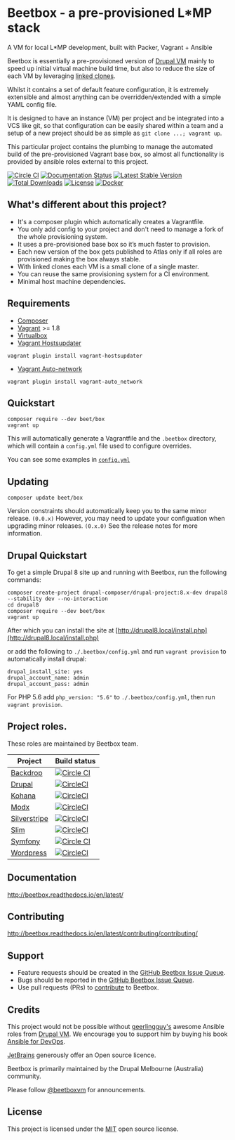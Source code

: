 # Beetbox - a pre-provisioned L*MP stack

A VM for local L*MP development, built with Packer, Vagrant + Ansible

Beetbox is essentially a pre-provisioned version of [Drupal VM](http://www.drupalvm.com/) mainly to speed up initial virtual machine build time, but also to reduce the size of each VM by leveraging [linked clones](https://www.hashicorp.com/blog/vagrant-1-8.html).

Whilst it contains a set of default feature configuration, it is extremely extensible and almost anything can be overridden/extended with a simple YAML config file.

It is designed to have an instance (VM) per project and be integrated into a VCS like git, so that configuration can be easily shared within a team and a setup of a new project should be as simple as `git clone ...; vagrant up`.

This particular project contains the plumbing to manage the automated build of the pre-provisioned Vagrant base box, so almost all functionality is provided by ansible roles external to this project.

[![Circle CI](https://circleci.com/gh/beetboxvm/beetbox.svg?style=shield)](https://circleci.com/gh/beetboxvm/beetbox) [![Documentation Status](https://readthedocs.org/projects/beetbox/badge/?version=stable)](http://beetbox.readthedocs.org/en/stable/?badge=stable)
[![Latest Stable Version](https://poser.pugx.org/beet/box/v/stable)](https://packagist.org/packages/beet/box)
[![Total Downloads](https://poser.pugx.org/beet/box/downloads)](https://packagist.org/packages/beet/box)
[![License](https://poser.pugx.org/beet/box/license)](https://packagist.org/packages/beet/box)
[![Docker](https://img.shields.io/docker/build/beet/box.svg)](https://hub.docker.com/r/beet/box/builds/)

## What's different about this project?

* It's a composer plugin which automatically creates a Vagrantfile.
* You only add config to your project and don't need to manage a fork of the whole provisioning system.
* It uses a pre-provisioned base box so it’s much faster to provision.
* Each new version of the box gets published to Atlas only if all roles are provisioned making the box always stable.
* With linked clones each VM is a small clone of a single master.
* You can reuse the same provisioning system for a CI environment.
* Minimal host machine dependencies.

## Requirements

* [Composer](https://getcomposer.org/download/)
* [Vagrant](https://www.vagrantup.com/) >= 1.8
* [Virtualbox](https://www.virtualbox.org/)
* [Vagrant Hostsupdater](https://github.com/cogitatio/vagrant-hostsupdater)
```
vagrant plugin install vagrant-hostsupdater
```
* [Vagrant Auto-network](https://github.com/oscar-stack/vagrant-auto_network)
```
vagrant plugin install vagrant-auto_network
```

## Quickstart

```
composer require --dev beet/box
vagrant up
```

This will automatically generate a Vagrantfile and the `.beetbox` directory, which will contain a `config.yml` file used to configure overrides.

You can see some examples in [`config.yml`](https://github.com/beetboxvm/beetbox/blob/master/.beetbox/config.yml)

## Updating

```
composer update beet/box
```

Version constraints should automatically keep you to the same minor release. `(0.0.x)`
However, you may need to update your configuation when upgrading minor releases. `(0.x.0)`
See the release notes for more information.

## Drupal Quickstart

To get a simple Drupal 8 site up and running with Beetbox, run the following commands:

```
composer create-project drupal-composer/drupal-project:8.x-dev drupal8 --stability dev --no-interaction
cd drupal8
composer require --dev beet/box
vagrant up
```

After which you can install the site at [http://drupal8.local/install.php](http://drupal8.local/install.php)

or add the following to `./.beetbox/config.yml` and run `vagrant provision` to automatically install drupal:

```
drupal_install_site: yes
drupal_account_name: admin
drupal_account_pass: admin
```

For PHP 5.6 add `php_version: "5.6"` to `./.beetbox/config.yml`, then run `vagrant provision`.

## Project roles.

These roles are maintained by Beetbox team.

| Project | Build status |
| --- | --- |
| [Backdrop](https://github.com/beetboxvm/ansible-role-beetbox-backdrop) | [![Circle CI](https://circleci.com/gh/beetboxvm/ansible-role-beetbox-backdrop.svg?style=shield)](https://circleci.com/gh/beetboxvm/ansible-role-beetbox-backdrop) |
| [Drupal](https://github.com/beetboxvm/ansible-role-beetbox-drupal) | [![CircleCI](https://circleci.com/gh/beetboxvm/ansible-role-beetbox-drupal.svg?style=shield)](https://circleci.com/gh/beetboxvm/ansible-role-beetbox-drupal) |
| [Kohana](https://github.com/beetboxvm/ansible-role-beetbox-kohana) | [![CircleCI](https://circleci.com/gh/beetboxvm/ansible-role-beetbox-kohana.svg?style=shield)](https://circleci.com/gh/beetboxvm/ansible-role-beetbox-kohana) |
| [Modx](https://github.com/beetboxvm/ansible-role-beetbox-modx) | [![CircleCI](https://circleci.com/gh/beetboxvm/ansible-role-beetbox-modx.svg?style=shield)](https://circleci.com/gh/beetboxvm/ansible-role-beetbox-modx) |
| [Silverstripe](https://github.com/beetboxvm/ansible-role-beetbox-silverstripe) | [![CircleCI](https://circleci.com/gh/beetboxvm/ansible-role-beetbox-silverstripe.svg?style=shield)](https://circleci.com/gh/beetboxvm/ansible-role-beetbox-silverstripe) |
| [Slim](https://github.com/beetboxvm/ansible-role-beetbox-slim) | [![CircleCI](https://circleci.com/gh/beetboxvm/ansible-role-beetbox-slim.svg?style=shield)](https://circleci.com/gh/beetboxvm/ansible-role-beetbox-slim) |
| [Symfony](https://github.com/beetboxvm/ansible-role-beetbox-symfony) | [![Circle CI](https://circleci.com/gh/beetboxvm/ansible-role-beetbox-symfony.svg?style=shield)](https://circleci.com/gh/beetboxvm/ansible-role-beetbox-symfony) |
| [Wordpress](https://github.com/beetboxvm/ansible-role-beetbox-wordpress) | [![CircleCI](https://circleci.com/gh/beetboxvm/ansible-role-beetbox-wordpress.svg?style=shield)](https://circleci.com/gh/beetboxvm/ansible-role-beetbox-wordpress) |

## Documentation

http://beetbox.readthedocs.io/en/latest/

## Contributing

http://beetbox.readthedocs.io/en/latest/contributing/contributing/

## Support

* Feature requests should be created in the [GitHub Beetbox Issue Queue](https://github.com/beetboxvm/beetbox/issues).
* Bugs should be reported in the [GitHub Beetbox Issue Queue](https://github.com/beetboxvm/beetbox/issues).
* Use pull requests (PRs) to [contribute](http://beetbox.readthedocs.io/en/latest/contributing/contributing/) to Beetbox.

## Credits
This project would not be possible without [geerlingguy's](https://github.com/geerlingguy) awesome Ansible roles from [Drupal VM](https://github.com/geerlingguy/drupal-vm).
We encourage you to support him by buying his book [Ansible for DevOps](http://ansiblefordevops.com/).

[JetBrains](https://www.jetbrains.com/phpstorm/) generously offer an Open source licence.

Beetbox is primarily maintained by the Drupal Melbourne (Australia) community.

Please follow [@beetboxvm](https://twitter.com/beetboxvm) for announcements.

## License

This project is licensed under the [MIT](https://opensource.org/licenses/MIT) open source license.
